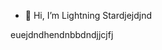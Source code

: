 - 👋 Hi, I’m Lightning Stardjejdjnd

<!---
babhiraj71/babhiraj71 is a ✨special ✨djdndjndndn repository because its `README.md` (this file) appears on your GitHub profile.
You can click the Preview link to take a look at your changes.
--->
euejdndhendnbbdndjjcjfj
